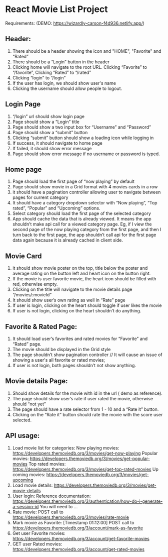 # React Movie List Project

Requirements:   (DEMO: https://wizardly-carson-f4d936.netlify.app/)

## Header:
1. There should be a header showing the icon and "HOME", "Favorite" and “Rated”
2. There should be a “Login” button in the header
3. Clicking home will navigate to the root URL. Clicking “Favorite” to “/favorite”, Clicking “Rated” to “/rated”
4. Clicking “login” to “/login”
5. If the user has login, we should show user's name
6. Clicking the username should allow people to logout.


## Login Page

1. “/login” url should show login page
2. Page should show a “Login” title
3. Page should show a two input box for “Username” and “Password”
4. Page should show a “submit” button
5. Clicking “submit” button should show a loading icon while logging in
6. If success, it should navigate to home page
7. If failed, it should show error message
8. Page should show error message if no username or password is typed.


## Home page

1. Page should load the first page of “now playing” by default
2. Page should show movie in a Grid format with 4 movies cards in a row
3. it should have a pagination controller allowing user to navigate between pages for current category
4. It should have a category dropdown selector with “Now playing”, “Top rated”, “Popular” and “Upcoming” options.
5. Select category should load the first page of the selected category
6. App should cache the data that is already viewed. It means the app shouldn’t make api call for a viewed category page. Eg, if I view the second page of the now playing category from the first page, and then I turn back to the first page, the app shouldn’t call api for the first page data again because it is already cached in client side. 


## Movie Card

1. it should show movie poster on the top, title below the poster and average rating on the button left and heart icon on the button right.
2. If the movie is user favorite movie, the heart icon should be filled with red, otherwise empty.
3. Clicking on the title will navigate to the movie details page “/movies/:movieId”
4. It should show user’s own rating as well in “Rate” page
5. If user is login, clicking on the heart should toggle if user likes the movie
6. If user is not login, clicking on the heart shouldn’t do anything.


## Favorite & Rated Page:
1. It should load user’s favorites and rated movies for “Favorite” and “Rated” page.
2. The movie should be displayed in the Grid style
3. The page shouldn’t show pagination controller 
    // It will cause an issue of showing a user's all favorite or rated movies; 
4. If user is not login, both pages shouldn’t not show anything.


## Movie details Page:
1. Should show details for the movie with id in the url ( demo as reference).
2. The page should show user’s rate if user rated the movie, otherwise should “not yet”
3. The page should have a rate selector from 1 - 10 and a “Rate it” button.
4. Clicking on the “Rate it” button should rate the movie with the score user selected.


## API usage:
1. Load movie list for categories:
    Now playing movies: https://developers.themoviedb.org/3/movies/get-now-playing
    Popular movies: https://developers.themoviedb.org/3/movies/get-popular-movies
    Top rated movies: https://developers.themoviedb.org/3/movies/get-top-rated-movies
    Up coming movies: https://developers.themoviedb.org/3/movies/get-upcoming
2. Load movie details:
	https://developers.themoviedb.org/3/movies/get-movie-details
3. User login:
    Reference documentation:
    https://developers.themoviedb.org/3/authentication/how-do-i-generate-a-session-id
	You will need to ...
4. Rate movie:
  	POST call to https://developers.themoviedb.org/3/movies/rate-movie
5. Mark movie as Favorite: [Timestamp 01:12:00]
	POST call to https://developers.themoviedb.org/3/account/mark-as-favorite
6. Get user Favorite movies:
	https://developers.themoviedb.org/3/account/get-favorite-movies
7. GET user Rated movies:
    https://developers.themoviedb.org/3/account/get-rated-movies

